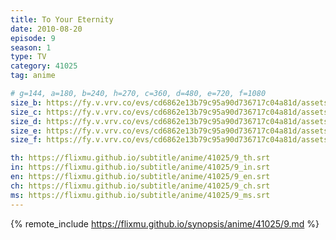 ```yaml
---
title: To Your Eternity
date: 2010-08-20
episode: 9
season: 1
type: TV
category: 41025
tag: anime

# g=144, a=180, b=240, h=270, c=360, d=480, e=720, f=1080
size_b: https://fy.v.vrv.co/evs/cd6862e13b79c95a90d736717c04a81d/assets/f38765dded34bc1ae9fd20e5899094a3_4080921.mp4
size_c: https://fy.v.vrv.co/evs/cd6862e13b79c95a90d736717c04a81d/assets/f38765dded34bc1ae9fd20e5899094a3_4080920.mp4
size_d: https://fy.v.vrv.co/evs/cd6862e13b79c95a90d736717c04a81d/assets/f38765dded34bc1ae9fd20e5899094a3_4080922.mp4
size_e: https://fy.v.vrv.co/evs/cd6862e13b79c95a90d736717c04a81d/assets/f38765dded34bc1ae9fd20e5899094a3_4080923.mp4
size_f: https://fy.v.vrv.co/evs/cd6862e13b79c95a90d736717c04a81d/assets/f38765dded34bc1ae9fd20e5899094a3_4080924.mp4

th: https://flixmu.github.io/subtitle/anime/41025/9_th.srt
in: https://flixmu.github.io/subtitle/anime/41025/9_in.srt
en: https://flixmu.github.io/subtitle/anime/41025/9_en.srt
ch: https://flixmu.github.io/subtitle/anime/41025/9_ch.srt
ms: https://flixmu.github.io/subtitle/anime/41025/9_ms.srt
---
```

{% remote_include https://flixmu.github.io/synopsis/anime/41025/9.md %}
